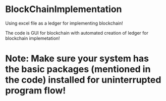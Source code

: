 # BlockChainImplementation
Using excel file as a ledger for implementing blockchain!

The code is GUI for blockchain with automated creation of ledger for blockchain implemetation!

# Note: Make sure your system has the basic packages (mentioned in the code) installed for uninterrupted program flow!
